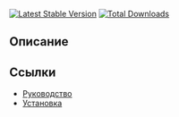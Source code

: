 [![Latest Stable Version](https://poser.pugx.org/yii2lab/yii2-application-template/v/stable.png)](https://packagist.org/packages/yii2lab/yii2-application-template)
[![Total Downloads](https://poser.pugx.org/yii2lab/yii2-application-template/downloads.png)](https://packagist.org/packages/yii2lab/yii2-application-template)

## Описание



## Ссылки

* [Руководство](guide/ru/README.md)
* [Установка](guide/ru/install.md)
